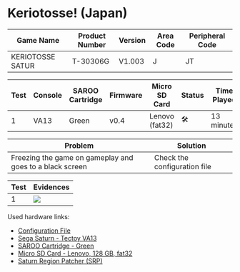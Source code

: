 # Keriotosse! (Japan)

| Game Name        | Product Number | Version | Area Code | Peripheral Code |
| ---------------- | -------------- | ------- | --------- | --------------- |
| KERIOTOSSE SATUR | T-30306G       | V1.003  | J         | JT              |

| Test | Console | SAROO Cartridge | Firmware | Micro SD Card  | Status              | Time Played |
| ---- | ------- | --------------- | -------- | -------------- | ------------------- | ----------- |
| 1    | VA13    | Green           | v0.4     | Lenovo (fat32) | :hammer_and_wrench: | 13 minutes  |

| Problem                                                  | Solution                     |
| -------------------------------------------------------- | ---------------------------- |
| Freezing the game on gameplay and goes to a black screen | Check the configuration file |

| Test | Evidences                                                                                        |
| ---- | ------------------------------------------------------------------------------------------------ |
| 1    | [![](https://img.youtube.com/vi/cfCWRHrqmgU/0.jpg)](https://www.youtube.com/watch?v=cfCWRHrqmgU) |

Used hardware links:

- [Configuration File](https://github.com/williamdsw/saroo-configuration-list/blob/master/Regions/Retails/Japan/T-30306G/README.md)
- [Sega Saturn - Tectoy VA13](../../../../Info/Consoles/VA13/README.md)
- [SAROO Cartridge - Green](../../../../Info/Cartridges/RetroGameParadiseStore/1.32F/README.md)
- [Micro SD Card - Lenovo, 128 GB, fat32](../../../../Info/SdCards/Lenovo/128GB/fat32/README.md)
- [Saturn Region Patcher (SRP)](https://segaxtreme.net/resources/saturn-region-patcher.81/download)
